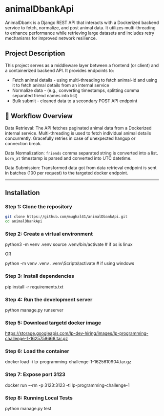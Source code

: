 # animalDbankApi
AnimalDbank is a Django REST API that interacts with a Dockerized backend service to fetch, normalize, and post animal data. It utilizes multi-threading to enhance performance while retrieving large datasets and includes retry mechanisms for improved network resilience.

## Project Description
This project serves as a middleware layer between a frontend (or client) and a containerized backend API. It provides endpoints to:

- Fetch animal details - using multi-threading to fetch animal-id and using it to fetch animal details from an internal service
- Normalize data - (e.g., converting timestamps, splitting comma separated friend names into list)
- Bulk submit - cleaned data to a secondary POST API endpoint

## 🔄 Workflow Overview

Data Retrieval:
   The API fetches paginated animal data from a Dockerized internal service.
   Multi-threading is used to fetch individual animal details concurrently.
   Gracefully retries in case of unexpected hangup or connection break.

Data Normalization:
   `friends` comma separated string is converted into a list.
   `born_at` timestamp is parsed and converted into UTC datetime.

Data Submission:
   Transformed data got from data retrieval endpoint is sent in batches (100 per request) to the targeted docker endpoint.

---
## Installation

### Step 1: Clone the repository

```bash
git clone https://github.com/mughal41/animalDbankApi.git
cd animalDbankApi
````
### Step 2: Create a virtual environment

python3 -m venv .venv
source .venv/bin/activate # if os is linux

OR

python -m venv .venv
.\.venv\Scripts\activate # if using windows


### Step 3: Install dependencies
pip install -r requirements.txt

### Step 4: Run the development server
python manage.py runserver

### Step 5: Download targetd docker image
https://storage.googleapis.com/lp-dev-hiring/images/lp-programming-challenge-1-1625758668.tar.gz

### Step 6: Load the container
docker load -i lp-programming-challenge-1-1625610904.tar.gz

### Step 7: Expose port 3123
docker run --rm -p 3123:3123 -ti lp-programming-challenge-1

### Step 8: Running Local Tests
python manage.py test
